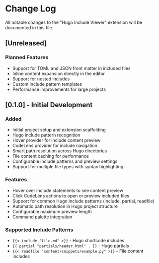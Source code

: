 # Change Log

All notable changes to the "Hugo Include Viewer" extension will be documented in this file.

## [Unreleased]

### Planned Features
- Support for TOML and JSON front matter in included files
- Inline content expansion directly in the editor
- Support for nested includes
- Custom include pattern templates
- Performance improvements for large projects

## [0.1.0] - Initial Development

### Added
- Initial project setup and extension scaffolding
- Hugo include pattern recognition
- Hover provider for include content preview
- CodeLens provider for include navigation
- Smart path resolution across Hugo directories
- File content caching for performance
- Configurable include patterns and preview settings
- Support for multiple file types with syntax highlighting

### Features
- Hover over include statements to see content preview
- Click CodeLens actions to open or preview included files
- Support for common Hugo include patterns (include, partial, readfile)
- Automatic path resolution in Hugo project structure
- Configurable maximum preview length
- Command palette integration

### Supported Include Patterns
- `{{< include "file.md" >}}` - Hugo shortcode includes
- `{{ partial "partials/header.html" . }}` - Hugo partials
- `{{< readfile "content/snippets/example.py" >}}` - File content includes
